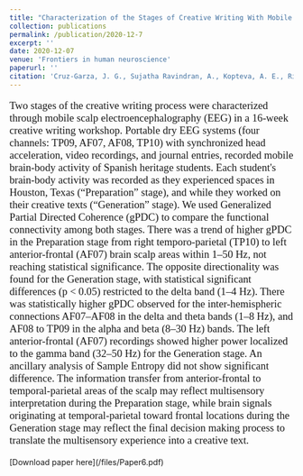```yaml
---
title: "Characterization of the Stages of Creative Writing With Mobile EEG Using Generalized Partial Directed Coherence"
collection: publications
permalink: /publication/2020-12-7
excerpt: ''
date: 2020-12-07
venue: 'Frontiers in human neuroscience'
paperurl: ''
citation: 'Cruz-Garza, J. G., Sujatha Ravindran, A., Kopteva, A. E., Rivera Garza, C., & Contreras-Vidal, J. L. (2020). Characterization of the Stages of Creative Writing With Mobile EEG Using Generalized Partial Directed Coherence. Frontiers in human neuroscience, 14, 533.'
---
```

<p style="font-family: Garamond; font-size:14pt; font-style:normal">
Two stages of the creative writing process were characterized through mobile scalp electroencephalography (EEG) in a 16-week creative writing workshop. Portable dry EEG systems (four channels: TP09, AF07, AF08, TP10) with synchronized head acceleration, video recordings, and journal entries, recorded mobile brain-body activity of Spanish heritage students. Each student's brain-body activity was recorded as they experienced spaces in Houston, Texas (“Preparation” stage), and while they worked on their creative texts (“Generation” stage). We used Generalized Partial Directed Coherence (gPDC) to compare the functional connectivity among both stages. There was a trend of higher gPDC in the Preparation stage from right temporo-parietal (TP10) to left anterior-frontal (AF07) brain scalp areas within 1–50 Hz, not reaching statistical significance. The opposite directionality was found for the Generation stage, with statistical significant differences (p < 0.05) restricted to the delta band (1–4 Hz). There was statistically higher gPDC observed for the inter-hemispheric connections AF07–AF08 in the delta and theta bands (1–8 Hz), and AF08 to TP09 in the alpha and beta (8–30 Hz) bands. The left anterior-frontal (AF07) recordings showed higher power localized to the gamma band (32–50 Hz) for the Generation stage. An ancillary analysis of Sample Entropy did not show significant difference. The information transfer from anterior-frontal to temporal-parietal areas of the scalp may reflect multisensory interpretation during the Preparation stage, while brain signals originating at temporal-parietal toward frontal locations during the Generation stage may reflect the final decision making process to translate the multisensory experience into a creative text.
</p>
[Download paper here](/files/Paper6.pdf)

